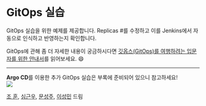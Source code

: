 # GitOps 실습 
GitOps 실습을 위한 예제를 제공합니다. 
Replicas #를 수정하고 이를 Jenkins에서 자동으로 인식하고 반영하는지 확인합니다. 

GitOps에 관해 좀 더 자세한 내용이 궁금하시다면 
[깃옵스(GitOps)를 여행하려는 입문자를 위한 안내서](https://yozm.wishket.com/magazine/detail/2010/)를 읽어보세요. 😄

---
**Argo CD**를 이용한 추가 GitOps 실습은 부록에 준비되어 있으니 참고하세요! </br>
<img src="https://argo-cd.readthedocs.io/en/stable/assets/argocd-ui.gif">

[조 훈](https://github.com/sysnet4admin), 
[심근우](https://github.com/gnu-gnu), 
[문성주](https://github.com/seongjumoon), 
[이성민](https://github.com/sungmincs) 
드림
